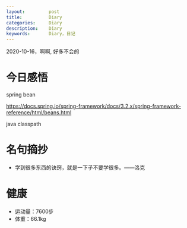 ```yaml
---
layout:     	post
title:      	Diary
categories: 	Diary
description:   	Diary
keywords: 		Diary，日记 
---
```


2020-10-16，啊啊, 好多不会的

# 今日感悟

spring bean

https://docs.spring.io/spring-framework/docs/3.2.x/spring-framework-reference/html/beans.html

java classpath

# 名句摘抄

-  学到很多东西的诀窍，就是一下子不要学很多。——洛克

# 健康

- 运动量：7600步
- 体重：66.1kg
